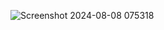 ![Screenshot 2024-08-08 075318](https://github.com/user-attachments/assets/ae78aabd-9d7f-4bcb-a415-ddde13b92499)
